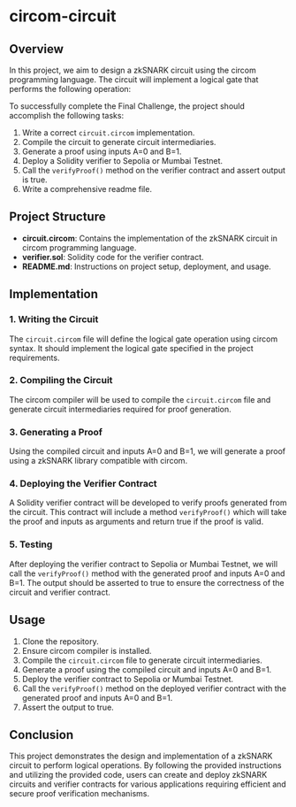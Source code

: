 # circom-circuit

## Overview

In this project, we aim to design a zkSNARK circuit using the circom programming language. The circuit will implement a logical gate that performs the following operation: 

To successfully complete the Final Challenge, the project should accomplish the following tasks:

1. Write a correct `circuit.circom` implementation.
2. Compile the circuit to generate circuit intermediaries.
3. Generate a proof using inputs A=0 and B=1.
4. Deploy a Solidity verifier to Sepolia or Mumbai Testnet.
5. Call the `verifyProof()` method on the verifier contract and assert output is true.
6. Write a comprehensive readme file.

## Project Structure

- **circuit.circom**: Contains the implementation of the zkSNARK circuit in circom programming language.
- **verifier.sol**: Solidity code for the verifier contract.
- **README.md**: Instructions on project setup, deployment, and usage.

## Implementation

### 1. Writing the Circuit

The `circuit.circom` file will define the logical gate operation using circom syntax. It should implement the logical gate specified in the project requirements.

### 2. Compiling the Circuit

The circom compiler will be used to compile the `circuit.circom` file and generate circuit intermediaries required for proof generation.

### 3. Generating a Proof

Using the compiled circuit and inputs A=0 and B=1, we will generate a proof using a zkSNARK library compatible with circom.

### 4. Deploying the Verifier Contract

A Solidity verifier contract will be developed to verify proofs generated from the circuit. This contract will include a method `verifyProof()` which will take the proof and inputs as arguments and return true if the proof is valid.

### 5. Testing

After deploying the verifier contract to Sepolia or Mumbai Testnet, we will call the `verifyProof()` method with the generated proof and inputs A=0 and B=1. The output should be asserted to true to ensure the correctness of the circuit and verifier contract.

## Usage

1. Clone the repository.
2. Ensure circom compiler is installed.
3. Compile the `circuit.circom` file to generate circuit intermediaries.
4. Generate a proof using the compiled circuit and inputs A=0 and B=1.
5. Deploy the verifier contract to Sepolia or Mumbai Testnet.
6. Call the `verifyProof()` method on the deployed verifier contract with the generated proof and inputs A=0 and B=1.
7. Assert the output to true.

## Conclusion

This project demonstrates the design and implementation of a zkSNARK circuit to perform logical operations. By following the provided instructions and utilizing the provided code, users can create and deploy zkSNARK circuits and verifier contracts for various applications requiring efficient and secure proof verification mechanisms.
